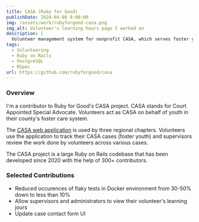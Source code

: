 ```yaml
---
title: CASA (Ruby for Good)
publishDate: 2024-04-08 9:00:00
img: /assets/work/rubyforgood-casa.png
img_alt: Volunteer's learning hours page I worked on
description: |
  Volunteer management system for nonprofit CASA, which serves foster youth in the US
tags:
  - Volunteering
  - Ruby on Rails
  - PostgreSQL
  - RSpec
url: https://github.com/rubyforgood/casa
---
```


### Overview

I'm a contributor to Ruby for Good's CASA project. CASA stands for Court Appointed Special Advocate. Volunteers act as CASA on behalf of youth in their county's foster care system.

The [CASA web application](https://casavolunteertracking.org/) is used by three regional chapters. Volunteers use the application to track their CASA cases (foster youth) and supervisors review the work done by volunteers across various cases.

The CASA project is a large Ruby on Rails codebase that has been developed since 2020 with the help of 300+ contributors.

### Selected Contributions

- Reduced occurences of flaky tests in Docker environment from 30-50% down to less than 10%
- Allow supervisors and administrators to view their volunteer's learning jours
- Update case contact form UI
